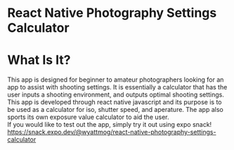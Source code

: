 # React Native Photography Settings Calculator
# What Is It?
This app is designed for beginner to amateur photographers looking for an app to assist with shooting settings. It is essentially a calculator that has the user inputs a shooting environment, and outputs optimal shooting settings. 
 This app is developed through react native javascript and its purpose is to be used as a calculator for iso, shutter speed, and aperature. The app also sports its own exposure value calculator to aid the user.   
If you would like to test out the app, simply try it out using expo snack! https://snack.expo.dev/@wyattmog/react-native-photography-settings-calculator
